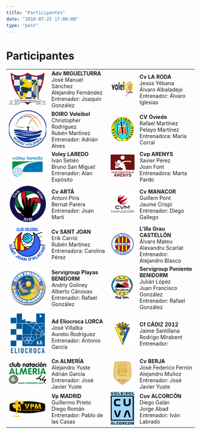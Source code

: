 ```yaml
---
title: "Participantes"
date: "2018-07-25 17:00:00"
type: "post"
---
```


# Participantes

<table>
	<tr>
		<td><img src="escudo-adv.png"/></td>
		<td><strong>Adv MIGUELTURRA</strong><br/>
		José Manuel Sánchez<br/>
		Alejandro Fernández<br/>
		Entrenador: Joaquín González</td>
		<td><img src="escudo-laroda.png"/></td>
		<td><strong>Cv LA RODA</strong><br/>
		Jesús Yébana<br/>
		Álvaro Albaladejo<br/>
		Entrenador: Álvaro Iglesias</td>
	</tr>
	<tr>
		<td><img src="escudo-boiro.png"/></td>
		<td><strong>BOIRO Voleibol</strong>
		<br/>Christopher Rodríguez
		<br/>Rubén Martínez
		<br/>Entrenador: Adrián Alves</td>
		<td><img src="escudo-oviedo.png"/></td>
		<td><strong>CV Oviedo</strong>
		<br/>Rafael Martínez
		<br/>Pelayo Martínez
		<br/>Entrenadora: María Corral</td>
	</tr>
	<tr>
		<td><img src="escudo-laredo.png"/></td>
		<td><strong>Voley LAREDO</strong>
		<br/>Iván Setién
		<br/>Bruno San Miguel
		<br/>Entrenador: Alan Expósito</td>
		<td><img src="escudo-arenys.png"/></td>
		<td><strong>Cvp ARENYS</strong>
		<br/>Xavier Pérez
		<br/>Joan Font
		<br/>Entrenadora: Marta Pardo</td>
	</tr>
	<tr>
		<td><img src="escudo-arta.png"/></td>
		<td><strong>Cv ARTÁ</strong>
		<br/>Antoni Piris
		<br/>Bernat Parera
		<br/>Entrenador: Joan Martí</td>
		<td><img src="escudo-manacor.png"/></td>
		<td><strong>Cv MANACOR</strong>
		<br/>Guillem Pont
		<br/>Jaume Crispí
		<br/>Entrenador: Diego Gallego</td>
	</tr>
	<tr>
		<td><img src="escudo-santjoan.png"/></td>
		<td><strong>Cv SANT JOAN</strong>
		<br/>Erik Carrió
		<br/>Rubén Martínez
		<br/>Entrenadora: Carolina Pérez</td>
		<td><img src="escudo-lillagrau.png"/></td>
		<td><strong>L'illa Grau CASTELLÓN</strong>
		<br/>Álvaro Mateu
		<br/>Alexandru Scarlat
		<br/>Entrenador: Alejandro Blasco</td>
	</tr>
	<tr>
		<td><img src="escudo-playas.png"/></td>
		<td><strong>Servigroup Playas BENIDORM</strong>
		<br/>Andriy Goliney
		<br/>Alberto Cánovas
		<br/>Entrenador: Rafael González</td>
		<td><img src="escudo-poniente.png"/></td>
		<td><strong>Servigroup Poniente BENIDORM</strong>
		<br/>Julián López
		<br/>Juan Francisco González
		<br/>Entrenador: Rafael González</td>
	</tr>
	<tr>
		<td><img src="escudo-eliocroca.png"/></td>
		<td><strong>Ad Eliocroca LORCA</strong>
		<br/>José Villalba
		<br/>Aurelio Rodríguez
		<br/>Entrenador: Antonio García</td>
		<td><img src="escudo-cadiz.png"/></td>
		<td><strong>Cf CÁDIZ 2012</strong>
		<br/>Jaime Santillana
		<br/>Rodrigo Mirabent
		<br/>Entrenador:</td>
	</tr>
	<tr>
		<td><img src="escudo-almeria.png"/></td>
		<td><strong>Cn ALMERÍA</strong>
		<br/>Alejandro Yuste
		<br/>Adrián García
		<br/>Entrenador: José Javier Yuste</td>
		<td><img src="escudo-berja.png"/></td>
		<td><strong>Cv BERJA</strong>
		<br/>José Federico Ferrón
		<br/>Alejandro Muñoz
		<br/>Entrenador: José Javier Yuste</td>
	</tr>
	<tr>
		<td><img src="escudo-madrid.png"/></td>
		<td><strong>Vp MADRID</strong>
		<br/>Guillermo Prieto
		<br/>Diego Román
		<br/>Entrenador: Pablo de las Casas</td>
		<td><img src="escudo-alcorcon.jpg"/></td>
		<td><strong>Cuv ALCORCÓN</strong>
		<br/>Diego Galán
		<br/>Jorge Abad
		<br/>Entrenador: Iván Labrado</td>
	</tr>
</table>
